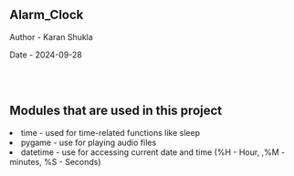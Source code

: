 ## Alarm_Clock
 

<p>Author - Karan Shukla </p>
<p>Date - 2024-09-28 </p>
<br>
<br>

<h2>Modules that are used in this project</h2>
<li>time - used for time-related functions like sleep</li>
<li>pygame - use for playing audio files </li>
<li>datetime - use for accessing current date and time (%H - Hour, ,%M - minutes, %S - Seconds) </li>
